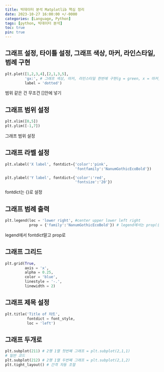 ```yaml
---
title: 빅데이터 분석 Matplotlib 핵심 정리
date: 2023-10-27 16:00:00 +/-0000
categories: [Language, Python]
tags: [python, 빅데이터 분석]
toc: true
pin: true
---
```


## 그래프 설정, 타이틀 설정, 그래프 색상, 마커, 라인스타일, 범례 구현

```python
plt.plot([1,2,3,4],[2,1,3,5],
         'gx:', # 그래프 색상, 마커, 라인스타일 한번에 구현(g = green, x = 마커, : = 라인)
         label = 'dotted')
```

범위 같은 건 무조건 []안에 넣기

## 그래프 범위 설정

```python
plt.xlim([0,5])
plt.ylim([-1,7])
```

그래프 범위 설정

## 그래프 라벨 설정

```python
plt.xlabel('X label', fontdict={'color':'pink',
                                'fontfamily':'NanumGothicEcoBold'})

plt.ylabel('Y label', fontdict={'color':'red',
                                'fontsize':'20'})
```

fontdict는 {}로 설정

## 그래프 범례 출력

```python
plt.legend(loc = 'lower right', #center upper lower left right
           prop = {'family':'NanumGothicEcoBold'}) # legend에서는 prop(중요)
```

legend에서 fontdict말고 prop로

## 그래프 그리드

```python
plt.grid(True,
         axis = 'x',
         alpha = 0.25,
         color = 'blue',
         linestyle = '-.',
         linewidth = 2)
```

## 그래프 제목 설정

```python
plt.title('Title of 차트',
          fontdict = font_style,
          loc = 'left')
```

## 그래프 두개로

```python
plt.subplot(211) # 2행 1열 첫번째 그래프 = plt.subplot(2,1,1)
# 일반 코드
plt.subplot(212) # 2행 1열 두번째 그래프 = plt.subplot(2,1,2)
plt.tight_layout() # 간격 자동 조절
```